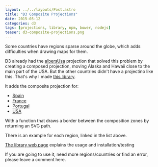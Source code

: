```yaml
---
layout: ../../layouts/Post.astro
title: "D3 Composite Projections"
date: 2015-05-12
categories: d3
tags: [projections, library, npm, bower, nodejs]
teaser: d3-composite-projections.png
---
```


Some countries have regions sparse around the globe, which adds difficulties when drawing maps for them.

D3 already had the [albersUsa](http://bl.ocks.org/mbostock/5545680) projection that solved this problem by creating a composed projection, moving Alaska and Hawaii close to the main part of the USA.
But the other countries didn't have a projectino like this. That's why I made [this library](http://rveciana.github.io/d3-composite-projections/).

<script src="http://d3js.org/d3.v3.min.js"></script>
<script src="http://d3js.org/topojson.v1.min.js"></script>
<script src="https://raw.githubusercontent.com/rveciana/d3-composite-projections/0.0.3/composite-projections.min.js"></script>
<div id="example_map"></div>

<script>

  var width = 700,
      height = 500;

  var projection = d3.geo.conicConformalFrance();
  var path = d3.geo.path()
      .projection(projection);

  var svg = d3.select("#example_map").append("svg")
      .attr("width", width)
      .attr("height", height)
      .attr("transform","translate(-130)");

  d3.json("https://cdn.rawgit.com/rveciana/5919944/raw/b1f826319231c3e06d6e8548bc947ca2c29dc9e8/france.json", function(error, regions) {
  var land = topojson.feature(regions, regions.objects.regions);

  svg.selectAll("path")
    .data(land.features)
    .enter()
    .append("path")
    .attr("d", path)
    .style("stroke","#000")
    .style("stroke-width",".5px")
    .style("fill","#aca")
    .on("mouseover", function(d,i) {
      d3.select(this)
        .transition()
        .style("fill", "red");
      })
    .on("mouseout", function(d,i) {
      d3.select(this)
        .transition()
        .style("fill", "#aca");
      });


  svg
    .append("path")
      .style("fill","none")
      .style("stroke","#000")
      .attr("d", projection.getCompositionBorders());


});

</script>

It adds the composite projection for:

- [Spain](http://bl.ocks.org/rveciana/472b7749352554ca4b68)
- [France](http://bl.ocks.org/rveciana/02eb5b83848e0b06fa8e)
- [Portugal](http://bl.ocks.org/rveciana/aec08199d43759e98afe)
- [USA](http://bl.ocks.org/rveciana/170a76b8dc1f9cfd8b2d)

With a function that draws a border between the composition zones by returning an SVG path.

There is an example for each region, linked in the list above.

[The library web page](http://rveciana.github.io/d3-composite-projections/) explains the usage and installation/testing

If you are going to use it, need more regions/countries or find an error, please leave a comment here.
